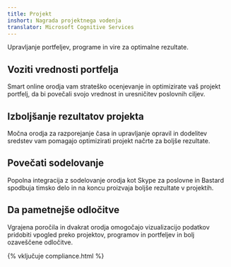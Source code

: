 ```yaml
---
title: Projekt
inshort: Nagrada projektnega vodenja
translator: Microsoft Cognitive Services
---
```


Upravljanje portfeljev, programe in vire za optimalne rezultate.

## Voziti vrednosti portfelja
Smart online orodja vam strateško ocenjevanje in optimizirate vaš projekt portfelj, da bi povečali svojo vrednost in uresničitev poslovnih ciljev. 

## Izboljšanje rezultatov projekta
Močna orodja za razporejanje časa in upravljanje opravil in dodelitev sredstev vam pomagajo optimizirati projekt načrte za boljše rezultate. 

## Povečati sodelovanje
Popolna integracija z sodelovanje orodja kot Skype za poslovne in Bastard spodbuja timsko delo in na koncu proizvaja boljše rezultate v projektih. 

## Da pametnejše odločitve 
Vgrajena poročila in dvakrat orodja omogočajo vizualizacijo podatkov pridobiti vpogled preko projektov, programov in portfeljev in bolj ozaveščene odločitve. 

{% vključuje compliance.html %}




